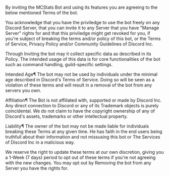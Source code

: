 By inviting the MCStats Bot and using its features you are agreeing to the below mentioned Terms of the bot.

You acknowledge that you have the priviledge to use the bot freely on any Discord Server, that you can invite it to any Server that you have "Manage Server" rights for and that this priviledge might get revoked for you, if you're subject of breaking the terms and/or policy of this bot, or the Terms of Service, Privacy Policy and/or Community Guidelines of Discord Inc.

Through Inviting the bot may it collect specific data as described in its Policy.
The intended usage of this data is for core functionalities of the bot such as command handling, guild-specific settings.

Intended Age¶
The bot may not be used by individuals under the minimal age described in Discord's Terms of Service.
Doing so will be seen as a violation of these terms and will result in a removal of the bot from any servers you own.

Affiliation¶
The Bot is not affiliated with, supported or made by Discord Inc.
Any direct connection to Discord or any of its Trademark objects is purely coincidental. We do not claim to have the copyright ownership of any of Discord's assets, trademarks or other intellectual property.

Liability¶
The owner of the bot may not be made liable for individuals breaking these Terms at any given time.
He has faith in the end users being truthfull about their information and not missusing this bot or The Services of Discord Inc in a malicious way.

We reserve the right to update these terms at our own discretion, giving you a 1-Week (7 days) period to opt out of these terms if you're not agreeing with the new changes.
You may opt out by Removing the bot from any Server you have the rights for.